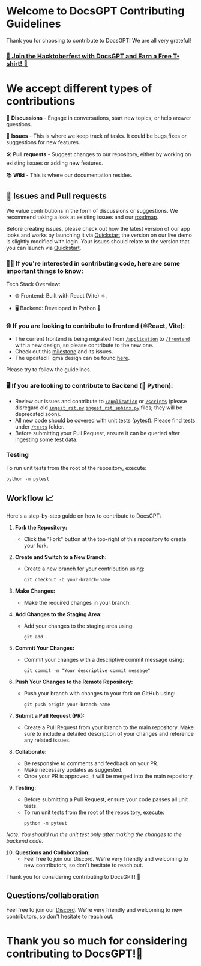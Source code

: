 # Welcome to DocsGPT Contributing Guidelines

Thank you for choosing to contribute to DocsGPT! We are all very grateful! 

### [🎉 Join the Hacktoberfest with DocsGPT and Earn a Free T-shirt! 🎉](https://github.com/arc53/DocsGPT/blob/main/HACKTOBERFEST.md)

# We accept different types of contributions

📣 **Discussions** - Engage in conversations, start new topics, or help answer questions.

🐞 **Issues** - This is where we keep track of tasks. It could be bugs,fixes or suggestions for new features.

🛠️ **Pull requests** - Suggest changes to our repository, either by working on existing issues or adding new features.

📚 **Wiki** - This is where our documentation resides.


## 🐞 Issues and Pull requests

We value contributions in the form of discussions or suggestions. We recommend taking a look at existing issues and our [roadmap](https://github.com/orgs/arc53/projects/2).

Before creating issues, please check out how the latest version of our app looks and works by launching it via [Quickstart](https://github.com/arc53/DocsGPT#quickstart) the version on our live demo is slightly modified with login. Your issues should relate to the version that you can launch via [Quickstart](https://github.com/arc53/DocsGPT#quickstart).

### 👨‍💻 If you're interested in contributing code, here are some important things to know:

Tech Stack Overview:

- 🌐 Frontend: Built with React (Vite) ⚛️,

- 🖥 Backend: Developed in Python 🐍

### 🌐 If you are looking to contribute to frontend (⚛️React, Vite):

- The current frontend is being migrated from [`/application`](https://github.com/arc53/DocsGPT/tree/main/application) to [`/frontend`](https://github.com/arc53/DocsGPT/tree/main/frontend) with a new design, so please contribute to the new one.
- Check out this [milestone](https://github.com/arc53/DocsGPT/milestone/1) and its issues.
- The updated Figma design can be found [here](https://www.figma.com/file/OXLtrl1EAy885to6S69554/DocsGPT?node-id=0%3A1&t=hjWVuxRg9yi5YkJ9-1).

Please try to follow the guidelines.

### 🖥 If you are looking to contribute to Backend (🐍 Python):

- Review our issues and contribute to [`/application`](https://github.com/arc53/DocsGPT/tree/main/application) or [`/scripts`](https://github.com/arc53/DocsGPT/tree/main/scripts) (please disregard old [`ingest_rst.py`](https://github.com/arc53/DocsGPT/blob/main/scripts/old/ingest_rst.py) [`ingest_rst_sphinx.py`](https://github.com/arc53/DocsGPT/blob/main/scripts/old/ingest_rst_sphinx.py) files; they will be deprecated soon).
- All new code should be covered with unit tests ([pytest](https://github.com/pytest-dev/pytest)). Please find tests under [`/tests`](https://github.com/arc53/DocsGPT/tree/main/tests) folder.
- Before submitting your Pull Request, ensure it can be queried after ingesting some test data.
  
### Testing

To run unit tests from the root of the repository, execute:
```
python -m pytest
```

## Workflow 📈

Here's a step-by-step guide on how to contribute to DocsGPT:

1. **Fork the Repository:**
   - Click the "Fork" button at the top-right of this repository to create your fork.

2. **Create and Switch to a New Branch:**
   - Create a new branch for your contribution using:
     ```shell
     git checkout -b your-branch-name
     ```

3. **Make Changes:**
   - Make the required changes in your branch.

4. **Add Changes to the Staging Area:**
   - Add your changes to the staging area using:
     ```shell
     git add .
     ```

5. **Commit Your Changes:**
   - Commit your changes with a descriptive commit message using:
     ```shell
     git commit -m "Your descriptive commit message"
     ```

6. **Push Your Changes to the Remote Repository:**
   - Push your branch with changes to your fork on GitHub using:
     ```shell
     git push origin your-branch-name
     ```

7. **Submit a Pull Request (PR):**
   - Create a Pull Request from your branch to the main repository. Make sure to include a detailed description of your changes and reference any related issues.

8. **Collaborate:**
   - Be responsive to comments and feedback on your PR.
   - Make necessary updates as suggested.
   - Once your PR is approved, it will be merged into the main repository.

9. **Testing:**
   - Before submitting a Pull Request, ensure your code passes all unit tests.
   - To run unit tests from the root of the repository, execute:
     ```shell
     python -m pytest
     ```

*Note: You should run the unit test only after making the changes to the backend code.*

10. **Questions and Collaboration:**
    - Feel free to join our Discord. We're very friendly and welcoming to new contributors, so don't hesitate to reach out.

Thank you for considering contributing to DocsGPT! 🙏

## Questions/collaboration
Feel free to join our [Discord](https://discord.gg/n5BX8dh8rU). We're very friendly and welcoming to new contributors, so don't hesitate to reach out.
# Thank you so much for considering contributing to DocsGPT!🙏

